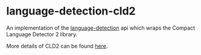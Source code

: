 # language-detection-cld2

An implementation of the [language-detection](https://github.hpe.com/caf/language-detection) api which wraps the Compact Language Detector 2 library.



More details of CLD2 can be found [here](https://github.com/CLD2Owners/cld2).
